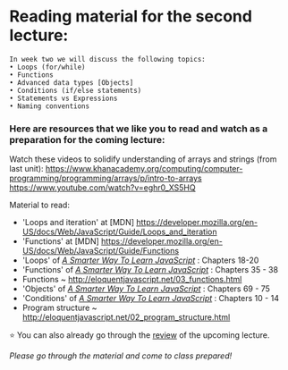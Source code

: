 # Reading material for the second lecture:

```
In week two we will discuss the following topics:
• Loops (for/while)
• Functions
• Advanced data types [Objects]
• Conditions (if/else statements)
• Statements vs Expressions
• Naming conventions
```

### Here are resources that we like you to read and watch as a preparation for the coming lecture:

Watch these videos to solidify understanding of arrays and strings (from last unit): 
https://www.khanacademy.org/computing/computer-programming/programming/arrays/p/intro-to-arrays
https://www.youtube.com/watch?v=eghr0_XS5HQ

Material to read:
- 'Loops and iteration' at [MDN] https://developer.mozilla.org/en-US/docs/Web/JavaScript/Guide/Loops_and_iteration
- 'Functions' at [MDN] https://developer.mozilla.org/en-US/docs/Web/JavaScript/Guide/Functions
- 'Loops' of [_A Smarter Way To Learn JavaScript_](https://github.com/Sharique-Hasan/SaylaniBatch2-JavaScript/blob/master/A%20Smarter%20Way%20to%20Learn%20JavaScript.pdf) : Chapters 18-20
- 'Functions' of [_A Smarter Way To Learn JavaScript_](https://github.com/Sharique-Hasan/SaylaniBatch2-JavaScript/blob/master/A%20Smarter%20Way%20to%20Learn%20JavaScript.pdf) : Chapters 35 - 38
- Functions ~ http://eloquentjavascript.net/03_functions.html
- 'Objects' of [_A Smarter Way To Learn JavaScript_](https://github.com/Sharique-Hasan/SaylaniBatch2-JavaScript/blob/master/A%20Smarter%20Way%20to%20Learn%20JavaScript.pdf) : Chapters 69 - 75
- 'Conditions' of [_A Smarter Way To Learn JavaScript_](https://github.com/Sharique-Hasan/SaylaniBatch2-JavaScript/blob/master/A%20Smarter%20Way%20to%20Learn%20JavaScript.pdf) : Chapters 10 - 14
- Program structure ~ http://eloquentjavascript.net/02_program_structure.html

:star: You can also already go through the [review](/JavaScript/blob/master/Week2/REVIEW.md) of the upcoming lecture.

_Please go through the material and come to class prepared!_
